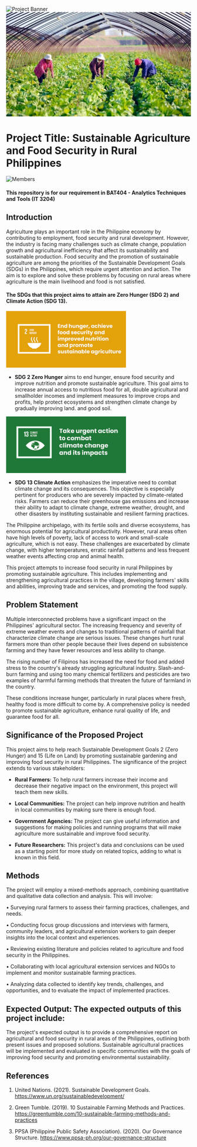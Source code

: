 ![Project Banner](https://github.com/JerichoAmargo/ATT---PROJECT-PROPOSAL/blob/main/Project%20Banner.png)
![Background](https://github.com/JerichoAmargo/ATT---PROJECT-PROPOSAL/blob/main/Background.jpeg)

# Project Title: Sustainable Agriculture and Food Security in Rural Philippines

![Members](https://github.com/JerichoAmargo/ATT---PROJECT-PROPOSAL/blob/main/Members.png)
#### This repository is for our requirement in BAT404 - Analytics Techniques and Tools (IT 3204)

## Introduction
  Agriculture plays an important role in the Philippine economy by contributing to employment, food security and rural development. However, the industry is facing many challenges such as climate change, population growth and agricultural inefficiency that affect its sustainability and sustainable production. Food security and the promotion of sustainable agriculture are among the priorities of the Sustainable Development Goals (SDGs) in the Philippines, which require urgent attention and action. The aim is to explore and solve these problems by focusing on rural areas where agriculture is the main livelihood and food is not satisfied. 

#### The SDGs that this project aims to attain are Zero Hunger (SDG 2) and Climate Action (SDG 13).

![SDG 2](https://github.com/JerichoAmargo/ATT---PROJECT-PROPOSAL/blob/main/SDG%202.png)
*  **SDG 2 Zero Hunger** aims to end hunger, ensure food security and improve nutrition and promote sustainable agriculture. This goal aims to increase annual access to nutritious food for all, double agricultural and smallholder incomes and implement measures to improve crops and profits, help protect ecosystems and strengthen climate change by gradually improving land. and good soil.

![SDG 13](https://github.com/JerichoAmargo/ATT---PROJECT-PROPOSAL/blob/main/SDG%2013.png)
*  **SDG 13 Climate Action** emphasizes the imperative need to combat climate change and its consequences. This objective is especially pertinent for producers who are severely impacted by climate-related risks. Farmers can reduce their greenhouse gas emissions and increase their ability to adapt to climate change, extreme weather, drought, and other disasters by instituting sustainable and resilient farming practices.
  
The Philippine archipelago, with its fertile soils and diverse ecosystems, has enormous potential for agricultural productivity. However, rural areas often have high levels of poverty, lack of access to work and small-scale agriculture, which is not easy. These challenges are exacerbated by climate change, with higher temperatures, erratic rainfall patterns and less frequent weather events affecting crop and animal health.   

This project attempts to increase food security in rural Philippines by promoting sustainable agriculture.   This includes implementing and strengthening agricultural practices in the village, developing farmers' skills and abilities, improving trade and services, and promoting the food supply.


## Problem Statement
 Multiple interconnected problems have a significant impact on the Philippines' agricultural sector. The increasing frequency and severity of extreme weather events and changes to traditional patterns of rainfall that characterize climate change are serious issues. These changes hurt rural farmers more than other people because their lives depend on subsistence farming and they have fewer resources and less ability to change.
 
The rising number of Filipinos has increased the need for food and added stress to the country's already struggling agricultural industry. Slash-and-burn farming and using too many chemical fertilizers and pesticides are two examples of harmful farming methods that threaten the future of farmland in the country.

These conditions increase hunger, particularly in rural places where fresh, healthy food is more difficult to come by. A comprehensive policy is needed to promote sustainable agriculture, enhance rural quality of life, and guarantee food for all.


## Significance of the Proposed Project
  This project aims to help reach Sustainable Development Goals 2 (Zero Hunger) and 15 (Life on Land) by promoting sustainable gardening and improving food security in rural Philippines. The significance of the project extends to various stakeholders:
  
* **Rural Farmers:** To help rural farmers increase their income and decrease their negative impact on the environment, this project will teach them new skills.

* **Local Communities:** The project can help improve nutrition and health in local communities by making sure there is enough food.

* **Government Agencies:** The project can give useful information and suggestions for making policies and running programs that will make agriculture more sustainable and improve food security.

* **Future Researchers:** This project's data and conclusions can be used as a starting point for more study on related topics, adding to what is known in this field.

  
## Methods
The project will employ a mixed-methods approach, combining quantitative and qualitative data collection and analysis. This will involve:

•	Surveying rural farmers to assess their farming practices, challenges, and needs.

•	Conducting focus group discussions and interviews with farmers, community leaders, and agricultural extension workers to gain deeper insights into the local context and experiences.

•	Reviewing existing literature and policies related to agriculture and food security in the Philippines.

•	Collaborating with local agricultural extension services and NGOs to implement and monitor sustainable farming practices.

•	Analyzing data collected to identify key trends, challenges, and opportunities, and to evaluate the impact of implemented practices.

## Expected Output: The expected outputs of this project include:

  The project's expected output is to provide a comprehensive report on agricultural and food security in rural areas of the Philippines, outlining both present issues and proposed solutions. Sustainable agricultural practices will be implemented and evaluated in specific communities with the goals of improving food security and promoting environmental sustainability.

## References
1. United Nations. (2021). Sustainable Development Goals. https://www.un.org/sustainabledevelopment/

2. Green Tumble. (2019). 10 Sustainable Farming Methods and Practices. https://greentumble.com/10-sustainable-farming-methods-and-practices

3. PPSA (Philippine Public Safety Association). (2020). Our Governance Structure. https://www.ppsa-ph.org/our-governance-structure
